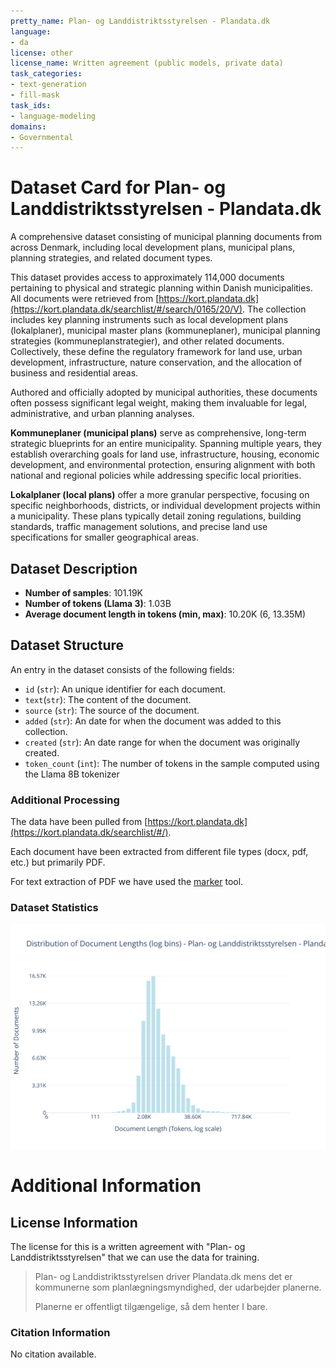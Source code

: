 ```yaml
---
pretty_name: Plan- og Landdistriktsstyrelsen - Plandata.dk
language:
- da
license: other
license_name: Written agreement (public models, private data)
task_categories:
- text-generation
- fill-mask
task_ids:
- language-modeling
domains:
- Governmental
---
```


# Dataset Card for Plan- og Landdistriktsstyrelsen - Plandata.dk

<!-- START-SHORT DESCRIPTION -->
A comprehensive dataset consisting of municipal planning documents from across Denmark, including local development plans, municipal plans, planning strategies, and related document types.
<!-- END-SHORT DESCRIPTION -->

This dataset provides access to approximately 114,000 documents pertaining to physical and strategic planning within Danish municipalities. All documents were retrieved from [https://kort.plandata.dk](https://kort.plandata.dk/searchlist/#/search/0165/20/V). The collection includes key planning instruments such as local development plans (lokalplaner), municipal master plans (kommuneplaner), municipal planning strategies (kommuneplanstrategier), and other related documents. Collectively, these define the regulatory framework for land use, urban development, infrastructure, nature conservation, and the allocation of business and residential areas.

Authored and officially adopted by municipal authorities, these documents often possess significant legal weight, making them invaluable for legal, administrative, and urban planning analyses.

**Kommuneplaner (municipal plans)** serve as comprehensive, long-term strategic blueprints for an entire municipality. Spanning multiple years, they establish overarching goals for land use, infrastructure, housing, economic development, and environmental protection, ensuring alignment with both national and regional policies while addressing specific local priorities.

**Lokalplaner (local plans)** offer a more granular perspective, focusing on specific neighborhoods, districts, or individual development projects within a municipality. These plans typically detail zoning regulations, building standards, traffic management solutions, and precise land use specifications for smaller geographical areas.


## Dataset Description

<!-- START-DESC-STATS -->
- **Number of samples**: 101.19K
- **Number of tokens (Llama 3)**: 1.03B
- **Average document length in tokens (min, max)**: 10.20K (6, 13.35M)
<!-- END-DESC-STATS -->


## Dataset Structure
An entry in the dataset consists of the following fields:

- `id` (`str`): An unique identifier for each document.
- `text`(`str`): The content of the document.
- `source` (`str`): The source of the document.
- `added` (`str`): An date for when the document was added to this collection.
- `created` (`str`): An date range for when the document was originally created.
- `token_count` (`int`): The number of tokens in the sample computed using the Llama 8B tokenizer


### Additional Processing

The data have been pulled from [https://kort.plandata.dk](https://kort.plandata.dk/searchlist/#/). 

Each document have been extracted from different file types (docx, pdf, etc.) but primarily PDF.

For text extraction of PDF we have used the [marker](https://github.com/datalab-to/marker) tool. 


### Dataset Statistics

<!-- START-DATASET PLOTS -->
<p align="center">
<img src="./images/dist_document_length.svg" width="600" style="margin-right: 10px;" />
</p>
<!-- END-DATASET PLOTS -->


# Additional Information

## License Information
The license for this is a written agreement with "Plan- og Landdistriktsstyrelsen" that we can use the data for training.

> Plan- og Landdistriktsstyrelsen driver Plandata.dk mens det er kommunerne som planlægningsmyndighed, der udarbejder planerne.
>
> Planerne er offentligt tilgængelige, så dem henter I bare.

### Citation Information

No citation available.
